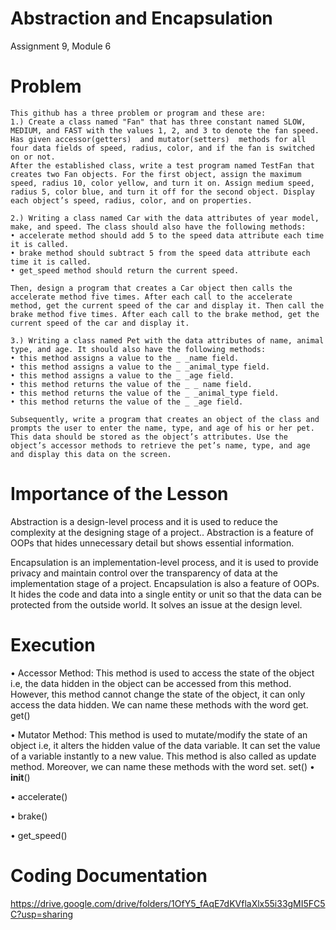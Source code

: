 # Abstraction and Encapsulation
Assignment 9, Module 6
# Problem
```
This github has a three problem or program and these are:
1.) Create a class named "Fan" that has three constant named SLOW, MEDIUM, and FAST with the values 1, 2, and 3 to denote the fan speed.
Has given accessor(getters)  and mutator(setters)  methods for all four data fields of speed, radius, color, and if the fan is switched on or not.
After the established class, write a test program named TestFan that creates two Fan objects. For the first object, assign the maximum speed, radius 10, color yellow, and turn it on. Assign medium speed, radius 5, color blue, and turn it off for the second object. Display each object’s speed, radius, color, and on properties.

```

```
2.) Writing a class named Car with the data attributes of year model, make, and speed. The class should also have the following methods:
• accelerate method should add 5 to the speed data attribute each time it is called.
• brake method should subtract 5 from the speed data attribute each time it is called.
• get_speed method should return the current speed.

Then, design a program that creates a Car object then calls the accelerate method five times. After each call to the accelerate method, get the current speed of the car and display it. Then call the brake method five times. After each call to the brake method, get the current speed of the car and display it.
```

```
3.) Writing a class named Pet with the data attributes of name, animal type, and age. It should also have the following methods:
• this method assigns a value to the _ _name field.
• this method assigns a value to the _ _animal_type field.
• this method assigns a value to the _ _age field.
• this method returns the value of the _ _ name field.
• this method returns the value of the _ _animal_type field.
• this method returns the value of the _ _age field.

Subsequently, write a program that creates an object of the class and prompts the user to enter the name, type, and age of his or her pet. This data should be stored as the object’s attributes. Use the object’s accessor methods to retrieve the pet’s name, type, and age and display this data on the screen.

```
# Importance of the Lesson
Abstraction is a design-level process and it is used to reduce the complexity at the designing stage of a project.. Abstraction is a feature of OOPs that hides unnecessary detail but shows essential information.

Encapsulation is an implementation-level process, and it is used to provide privacy and maintain control over the transparency of data at the implementation stage of a project. Encapsulation is also a feature of OOPs. It hides the code and data into a single entity or unit so that the data can be protected from the outside world. It solves an issue at the design level.

# Execution
• Accessor Method: This method is used to access the state of the object i.e, the data hidden in the object can be accessed from this method. However, this method cannot change the state of the object, it can only access the data hidden. We can name these methods with the word get.
get() 
 
• Mutator Method: This method is used to mutate/modify the state of an object i.e, it alters the hidden value of the data variable. It can set the value of a variable instantly to a new value. This method is also called as update method. Moreover, we can name these methods with the word set. 
set() 
• __init__()

• accelerate()

• brake()

• get_speed()

# Coding Documentation
https://drive.google.com/drive/folders/1OfY5_fAqE7dKVflaXlx55i33gMI5FC5C?usp=sharing
